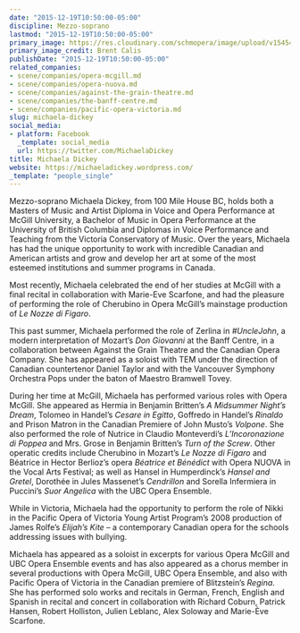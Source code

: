 ```yaml
---
date: "2015-12-19T10:50:00-05:00"
discipline: Mezzo-soprano
lastmod: "2015-12-19T10:50:00-05:00"
primary_image: https://res.cloudinary.com/schmopera/image/upload/v1545409169/media/webhook-uploads/1450540129503/2015-12-19---Michaela-Dickey.jpg.jpg
primary_image_credit: Brent Calis
publishDate: "2015-12-19T10:50:00-05:00"
related_companies:
- scene/companies/opera-mcgill.md
- scene/companies/opera-nuova.md
- scene/companies/against-the-grain-theatre.md
- scene/companies/the-banff-centre.md
- scene/companies/pacific-opera-victoria.md
slug: michaela-dickey
social_media:
- platform: Facebook
  _template: social_media
  url: https://twitter.com/MichaelaDickey
title: Michaela Dickey
website: https://michaeladickey.wordpress.com/
_template: "people_single"
---
```


Mezzo-soprano Michaela Dickey, from 100 Mile House BC, holds both a Masters of Music and Artist Diploma in Voice and Opera Performance at McGill University, a Bachelor of Music in Opera Performance at the University of British Columbia and Diplomas in Voice Performance and Teaching from the Victoria Conservatory of Music. Over the years, Michaela has had the unique opportunity to work with incredible Canadian and American artists and grow and develop her art at some of the most esteemed institutions and summer programs in Canada.

Most recently, Michaela celebrated the end of her studies at McGill with a final recital in collaboration with Marie-Eve Scarfone, and had the pleasure of performing the role of Cherubino in Opera McGill’s mainstage production of *Le Nozze di Figaro*.

This past summer, Michaela performed the role of Zerlina in *#UncleJohn*, a modern interpretation of Mozart’s *Don Giovanni* at the Banff Centre, in a collaboration between Against the Grain Theatre and the Canadian Opera Company. She has appeared as a soloist with TEM under the direction of Canadian countertenor Daniel Taylor and with the Vancouver Symphony Orchestra Pops under the baton of Maestro Bramwell Tovey.

During her time at McGill, Michaela has performed various roles with Opera McGill. She appeared as Hermia in Benjamin Britten’s *A Midsummer Night’s Dream*, Tolomeo in Handel’s *Cesare in Egitto*, Goffredo in Handel’s *Rinaldo* and Prison Matron in the Canadian Premiere of John Musto’s *Volpone*. She also performed the role of Nutrice in Claudio Monteverdi’s *L’Incoronazione di Poppea* and Mrs. Grose in Benjamin Britten’s *Turn of the Screw*. Other operatic credits include Cherubino in Mozart’s *Le Nozze di Figaro* and Béatrice in Hector Berlioz’s opera *Béatrice et Bénédict* with Opera NUOVA in the Vocal Arts Festival; as well as Hansel in Humperdinck’s *Hansel and Gretel*, Dorothée in Jules Massenet’s *Cendrillon* and Sorella Infermiera in Puccini’s *Suor Angelica* with the UBC Opera Ensemble.

While in Victoria, Michaela had the opportunity to perform the role of Nikki in the Pacific Opera of Victoria Young Artist Program’s 2008 production of James Rolfe’s *Elijah’s Kite* – a contemporary Canadian opera for the schools addressing issues with bullying.

Michaela has appeared as a soloist in excerpts for various Opera McGill and UBC Opera Ensemble events and has also appeared as a chorus member in several productions with Opera McGill, UBC Opera Ensemble, and also with Pacific Opera of Victoria in the Canadian premiere of Blitzstein’s *Regina*.  She has performed solo works and recitals in German, French, English and Spanish in recital and concert in collaboration with Richard Coburn, Patrick Hansen, Robert Holliston, Julien Leblanc, Alex Soloway and Marie-Ève Scarfone.
